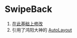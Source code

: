 # SwipeBack
1. [在此基础上修改](https://github.com/liuguangqiang/SwipeBack)
2. 引用了鸿阳大神的 [AutoLayout](https://github.com/hongyangAndroid/AndroidAutoLayout)
